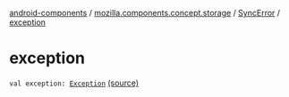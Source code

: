 [android-components](../../index.md) / [mozilla.components.concept.storage](../index.md) / [SyncError](index.md) / [exception](./exception.md)

# exception

`val exception: `[`Exception`](https://developer.android.com/reference/java/lang/Exception.html) [(source)](https://github.com/mozilla-mobile/android-components/blob/master/components/concept/storage/src/main/java/mozilla/components/concept/storage/SyncableStore.kt#L23)